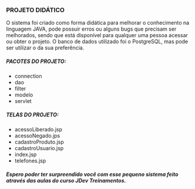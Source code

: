 ### PROJETO DIDÁTICO

O sistema foi criado como forma didática para melhorar o conhecimento na linguagem JAVA, pode possuir erros ou alguns bugs que precisam ser melhorados, sendo que está disponível para qualquer uma pessoa acessar ou obter o projeto.
O banco de dados utilizado foi o PostgreSQL, mas pode ser utilizar o da sua preferência.

##### PACOTES DO PROJETO:
- connection
- dao
- filter
- modelo
- servlet

##### TELAS DO PROJETO:
- acessoLiberado.jsp
- acessoNegado.jps
- cadastroProduto.jsp
- cadastroUsuario.jsp
- index.jsp
- telefones.jsp


##### Espero poder ter surpreendido você com esse pequeno sistema feito através das aulas do curso JDev Treinamentos.
